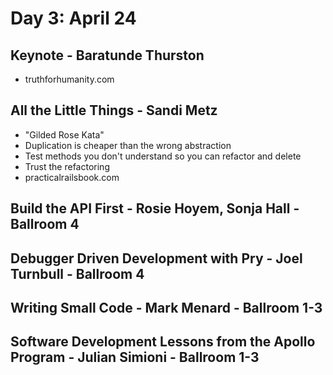 # Day 3: April 24

## Keynote - Baratunde Thurston

* truthforhumanity.com

## All the Little Things - Sandi Metz

* "Gilded Rose Kata"
* Duplication is cheaper than the wrong abstraction
* Test methods you don't understand so you can refactor and delete
* Trust the refactoring
* practicalrailsbook.com

## Build the API First - Rosie Hoyem, Sonja Hall - Ballroom 4

## Debugger Driven Development with Pry - Joel Turnbull - Ballroom 4

## Writing Small Code - Mark Menard - Ballroom 1-3

## Software Development Lessons from the Apollo Program - Julian Simioni - Ballroom 1-3
